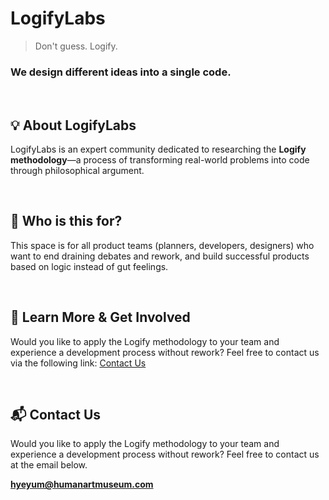 # LogifyLabs

> Don't guess. Logify.

### We design different ideas into a single code.

<br>

## 💡 About LogifyLabs

LogifyLabs is an expert community dedicated to researching the **Logify methodology**—a process of transforming real-world problems into code through philosophical argument.

<br>

## 🎯 Who is this for?

This space is for all product teams (planners, developers, designers) who want to end draining debates and rework, and build successful products based on logic instead of gut feelings.

<br>

## 🚀 Learn More & Get Involved

Would you like to apply the Logify methodology to your team and experience a development process without rework? Feel free to contact us via the following link: [Contact Us](mailto:hello@logifylabs.com)

<br>

## 📬 Contact Us

Would you like to apply the Logify methodology to your team and experience a development process without rework?
Feel free to contact us at the email below.

**hyeyum@humanartmuseum.com**

